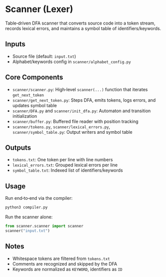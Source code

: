 # Scanner (Lexer)

Table‑driven DFA scanner that converts source code into a token stream, records lexical errors, and maintains a symbol table of identifiers/keywords.

## Inputs
- Source file (default: `input.txt`)
- Alphabet/keywords config in `scanner/alphabet_config.py`

## Core Components
- `scanner/scanner.py`: High‑level `scanner(...)` function that iterates `get_next_token`
- `scanner/get_next_token.py`: Steps DFA, emits tokens, logs errors, and updates symbol table
- `scanner/DFA.py` and `scanner/init_dfa.py`: Automaton and transition initialization
- `scanner/buffer.py`: Buffered file reader with position tracking
- `scanner/tokens.py`, `scanner/lexical_errors.py`, `scanner/symbol_table.py`: Output writers and symbol table

## Outputs
- `tokens.txt`: One token per line with line numbers
- `lexical_errors.txt`: Grouped lexical errors per line
- `symbol_table.txt`: Indexed list of identifiers/keywords

## Usage
Run end‑to‑end via the compiler:
```bash
python3 compiler.py
```
Run the scanner alone:
```python
from scanner.scanner import scanner
scanner("input.txt")
```

## Notes
- Whitespace tokens are filtered from `tokens.txt`
- Comments are recognized and skipped by the DFA
- Keywords are normalized as `KEYWORD`, identifiers as `ID` 